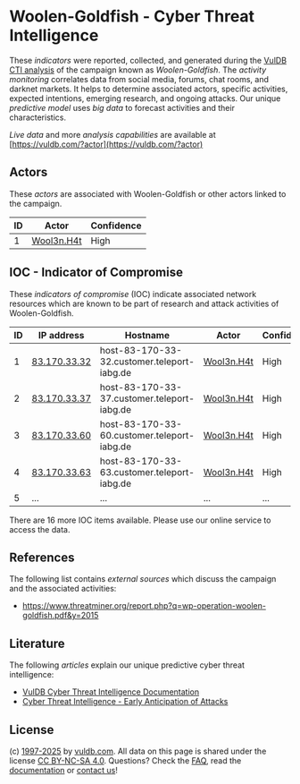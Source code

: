 # Woolen-Goldfish - Cyber Threat Intelligence

These _indicators_ were reported, collected, and generated during the [VulDB CTI analysis](https://vuldb.com/?kb.cti) of the campaign known as _Woolen-Goldfish_. The _activity monitoring_ correlates data from social media, forums, chat rooms, and darknet markets. It helps to determine associated actors, specific activities, expected intentions, emerging research, and ongoing attacks. Our unique _predictive model_ uses _big data_ to forecast activities and their characteristics.

_Live data_ and more _analysis capabilities_ are available at [https://vuldb.com/?actor](https://vuldb.com/?actor)

## Actors

These _actors_ are associated with Woolen-Goldfish or other actors linked to the campaign.

ID | Actor | Confidence
-- | ----- | ----------
1 | [Wool3n.H4t](https://vuldb.com/?actor.wool3n.h4t) | High

## IOC - Indicator of Compromise

These _indicators of compromise_ (IOC) indicate associated network resources which are known to be part of research and attack activities of Woolen-Goldfish.

ID | IP address | Hostname | Actor | Confidence
-- | ---------- | -------- | ----- | ----------
1 | [83.170.33.32](https://vuldb.com/?ip.83.170.33.32) | host-83-170-33-32.customer.teleport-iabg.de | [Wool3n.H4t](https://vuldb.com/?actor.wool3n.h4t) | High
2 | [83.170.33.37](https://vuldb.com/?ip.83.170.33.37) | host-83-170-33-37.customer.teleport-iabg.de | [Wool3n.H4t](https://vuldb.com/?actor.wool3n.h4t) | High
3 | [83.170.33.60](https://vuldb.com/?ip.83.170.33.60) | host-83-170-33-60.customer.teleport-iabg.de | [Wool3n.H4t](https://vuldb.com/?actor.wool3n.h4t) | High
4 | [83.170.33.63](https://vuldb.com/?ip.83.170.33.63) | host-83-170-33-63.customer.teleport-iabg.de | [Wool3n.H4t](https://vuldb.com/?actor.wool3n.h4t) | High
5 | ... | ... | ... | ...

There are 16 more IOC items available. Please use our online service to access the data.

## References

The following list contains _external sources_ which discuss the campaign and the associated activities:

* https://www.threatminer.org/report.php?q=wp-operation-woolen-goldfish.pdf&y=2015

## Literature

The following _articles_ explain our unique predictive cyber threat intelligence:

* [VulDB Cyber Threat Intelligence Documentation](https://vuldb.com/?kb.cti)
* [Cyber Threat Intelligence - Early Anticipation of Attacks](https://www.scip.ch/en/?labs.20201022)

## License

(c) [1997-2025](https://vuldb.com/?kb.changelog) by [vuldb.com](https://vuldb.com/?kb.about). All data on this page is shared under the license [CC BY-NC-SA 4.0](https://creativecommons.org/licenses/by-nc-sa/4.0/). Questions? Check the [FAQ](https://vuldb.com/?kb.faq), read the [documentation](https://vuldb.com/?kb) or [contact us](https://vuldb.com/?contact)!
